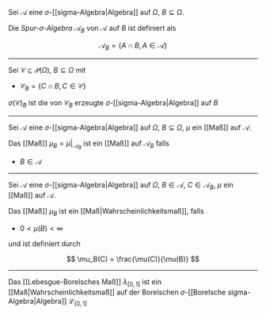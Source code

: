 Sei $\mathcal{A}$ eine $\sigma$-[[sigma-Algebra|Algebra]] auf $\Omega$, $B \subseteq \Omega$.

Die *Spur-$\sigma$-Algebra* $\mathcal{A}_B$ von $\mathcal{A}$ auf $B$ ist definiert als

$$
	\mathcal{A}_B = \{ A \cap B, A \in \mathcal{A} \}
$$

---

Sei $\mathcal{C} \subseteq \mathcal{P}(\Omega)$, $B \subseteq \Omega$ mit
- $\mathcal{C}_B = \{ C \cap B, C \in \mathcal{C} \}$

$\sigma(\mathcal{C})_B$ ist die von $\mathcal{C}_B$ erzeugte $\sigma$-[[sigma-Algebra|Algebra]] auf $B$

---

Sei $\mathcal{A}$ eine $\sigma$-[[sigma-Algebra|Algebra]] auf $\Omega$, $B \subseteq \Omega$, $\mu$ ein [[Maß]] auf $\mathcal{A}$.

Das [[Maß]] $\mu_B = \mu|_{\mathcal{A}_B}$ ist ein [[Maß]] auf $\mathcal{A}_B$ falls
- $B \in \mathcal{A}$

---

Sei $\mathcal{A}$ eine $\sigma$-[[sigma-Algebra|Algebra]] auf $\Omega$, $B \in \mathcal{A}$, $C \in \mathcal{A}_B$, $\mu$ ein [[Maß]] auf $\mathcal{A}$.

Das [[Maß]] $\mu_B$ ist ein [[Maß|Wahrscheinlichkeitsmaß]], falls
- $0 \lt \mu(B) \lt \infty$

und ist definiert durch

$$
	\mu_B(C) = \frac{\mu(C)}{\mu(B)}
$$

---

Das [[Lebesgue-Borelsches Maß]] $\lambda_{[0, 1]}$ ist ein [[Maß|Wahrscheinlichkeitsmaß]] auf der Borelschen $\sigma$-[[Borelsche sigma-Algebra|Algebra]] $\mathcal{L}_{[0, 1]}$
